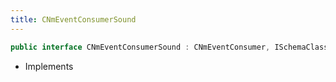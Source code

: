 ```yaml
---
title: CNmEventConsumerSound
---
```


```csharp
public interface CNmEventConsumerSound : CNmEventConsumer, ISchemaClass<CNmEventConsumer>, ISchemaClass<CNmEventConsumerSound>, ISchemaField, ISchemaClass, INativeHandle
```

- Implements

